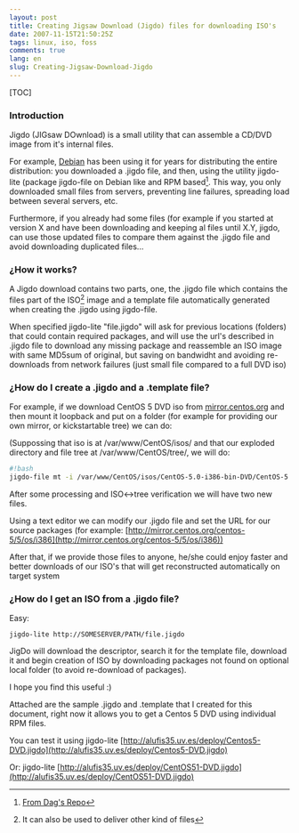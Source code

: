 ```yaml
---
layout: post
title: Creating Jigsaw Download (Jigdo) files for downloading ISO's
date: 2007-11-15T21:50:25Z
tags: linux, iso, foss
comments: true
lang: en
slug: Creating-Jigsaw-Download-Jigdo
---
```


[TOC]

### Introduction

Jigdo (JIGsaw DOwnload) is a small utility that can assemble a CD/DVD image from it's internal files.

For example, [Debian](http://www.debian.org/) has been using it for years for distributing the entire distribution: you downloaded a .jigdo file, and then, using the utility jigdo-lite (package jigdo-file on Debian like and RPM based[^1]. This way, you only downloaded small files from servers, preventing line failures, spreading load between several servers, etc.

Furthermore, if you already had some files (for example if you started at version X and have been downloading and keeping al files until X.Y, jigdo, can use those updated files to compare them against the .jigdo file and avoid downloading duplicated files...

### ¿How it works?

A Jigdo download contains two parts, one, the .jigdo file which contains the files part of the ISO[^2] image and a template file automatically generated when creating the .jigdo using jigdo-file.

When specified jigdo-lite "file.jigdo" will ask for previous locations (folders) that could contain required packages, and will use the url's described in .jigdo file to download any missing package and reassemble an ISO image with same MD5sum of original, but saving on bandwidht and avoiding re-downloads from network failures (just small file compared to a full DVD iso)

### ¿How do I create a .jigdo and a .template file?

For example, if we download CentOS 5 DVD iso from [mirror.centos.org](http://alufis35.uv.es/mirror.centos.org) and then mount it loopback and put on a folder (for example for providing our own mirror, or kickstartable tree) we can do:

(Suppossing that iso is at /var/www/CentOS/isos/ and that our exploded directory and file tree at /var/www/CentOS/tree/, we will do:

```bash
#!bash
jigdo-file mt -i /var/www/CentOS/isos/CentOS-5.0-i386-bin-DVD/CentOS-5.0-i386-bin-DVD.iso -j /var/www/CentOS/Centos5-DVD.jigdo -t /var/www/CentOS/Centos5-DVD.template —uri Centosmirrors=[http://mirror.centos.org/centos-5/5/os/i386/](http://mirror.centos.org/centos-5/5/os/i386/) /var/www/CentOS/tree/
```

After some processing and ISO<->tree verification we will have two new files.

Using a text editor we can modify our .jigdo file and set the URL for our source packages (for example: [http://mirror.centos.org/centos-5/5/os/i386](http://mirror.centos.org/centos-5/5/os/i386))

After that, if we provide those files to anyone, he/she could enjoy faster and better downloads of our ISO's that will get reconstructed automatically on target system

### ¿How do I get an ISO from a .jigdo file?

Easy:

`jigdo-lite http://SOMESERVER/PATH/file.jigdo`

JigDo will download the descriptor, search it for the template file, download it and begin creation of ISO by downloading packages not found on optional local folder (to avoid re-download of packages).

I hope you find this useful :)

[^1]: [From Dag's Repo](http://dag.wieers.com/rpm/packages/jigdo/)
[^2]: It can also be used to deliver other kind of files

Attached are the sample .jigdo and .template that I created for this document, right now it allows you to get a Centos 5 DVD using individual RPM files.

You can test it using jigdo-lite [http://alufis35.uv.es/deploy/Centos5-DVD.jigdo](http://alufis35.uv.es/deploy/Centos5-DVD.jigdo)

Or: jigdo-lite [http://alufis35.uv.es/deploy/CentOS51-DVD.jigdo](http://alufis35.uv.es/deploy/CentOS51-DVD.jigdo)

